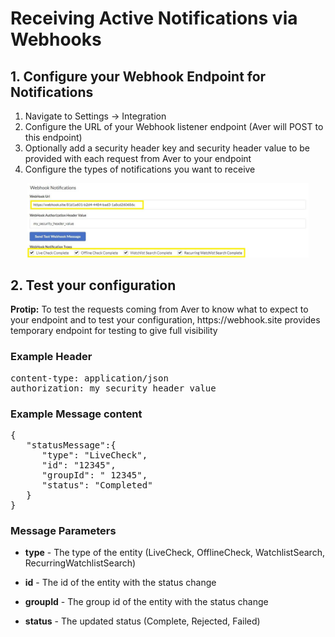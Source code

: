 # Receiving Active Notifications via Webhooks

## 1. Configure your Webhook Endpoint for Notifications
1. Navigate to Settings -> Integration
2. Configure the URL of your Webhook listener endpoint (Aver will POST to this endpoint)
3. Optionally add a security header key and security header value to be provided with each request from Aver to your endpoint
4. Configure the types of notifications you want to receive

<p align="center">
<img src="../images/webhooks.jpg?raw=true?raw=true" width="450px">
</p>

## 2. Test your configuration
<p>
<b>Protip:</b>  To test the requests coming from Aver to know what to expect to your endpoint and to test your configuration, https://webhook.site provides temporary endpoint for testing to give full visibility
</p>

### Example Header
<pre>
content-type: application/json
authorization: my_security_header_value
</pre>

### Example Message content
<pre>
{
   "statusMessage":{
      "type": "LiveCheck",
      "id": "12345",
      "groupId": " 12345",
      "status": "Completed"
   }
}
</pre>

### Message Parameters
- <b>type</b> - The type of the entity (LiveCheck, OfflineCheck, WatchlistSearch, RecurringWatchlistSearch)

- <b>id</b> - The id of the entity with the status change

- <b>groupId</b> - The group id of the entity with the status change

- <b>status</b> - The updated status (Complete, Rejected, Failed)
